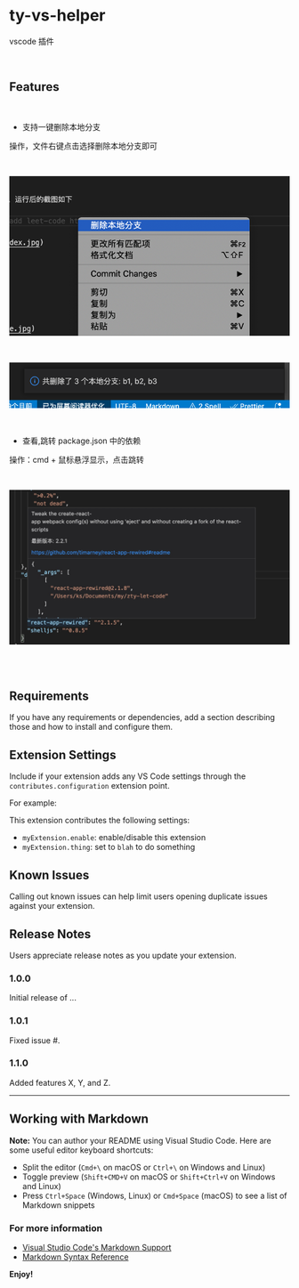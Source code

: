 # ty-vs-helper

vscode 插件

<br/>

## Features

<br/>

- 支持一键删除本地分支

操作，文件右键点击选择删除本地分支即可

<br/>

![右键删除](./img/del.png)

<br/>

![删除提示](./img/del_res.png)

<br/>

- 查看,跳转 package.json 中的依赖

操作：cmd + 鼠标悬浮显示，点击跳转

<br/>

![跳转依赖](./img/dep.png)

<br/>
<br/>

## Requirements

If you have any requirements or dependencies, add a section describing those and how to install and configure them.

## Extension Settings

Include if your extension adds any VS Code settings through the `contributes.configuration` extension point.

For example:

This extension contributes the following settings:

- `myExtension.enable`: enable/disable this extension
- `myExtension.thing`: set to `blah` to do something

## Known Issues

Calling out known issues can help limit users opening duplicate issues against your extension.

## Release Notes

Users appreciate release notes as you update your extension.

### 1.0.0

Initial release of ...

### 1.0.1

Fixed issue #.

### 1.1.0

Added features X, Y, and Z.

---

## Working with Markdown

**Note:** You can author your README using Visual Studio Code. Here are some useful editor keyboard shortcuts:

- Split the editor (`Cmd+\` on macOS or `Ctrl+\` on Windows and Linux)
- Toggle preview (`Shift+CMD+V` on macOS or `Shift+Ctrl+V` on Windows and Linux)
- Press `Ctrl+Space` (Windows, Linux) or `Cmd+Space` (macOS) to see a list of Markdown snippets

### For more information

- [Visual Studio Code's Markdown Support](http://code.visualstudio.com/docs/languages/markdown)
- [Markdown Syntax Reference](https://help.github.com/articles/markdown-basics/)

**Enjoy!**

